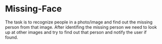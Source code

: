 # Missing-Face

The task is to recognize people in a photo/image and find out the missing person from that image.
After identifing the missing person we need to look up at other images and try to find out that person and notify the user if found.

